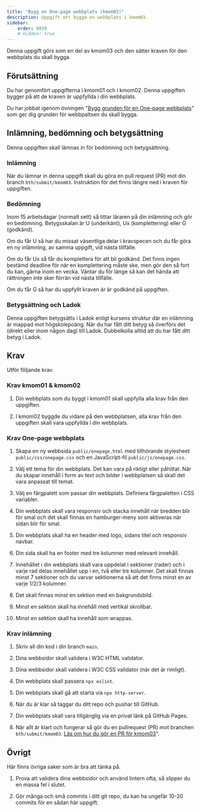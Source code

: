 ```yaml
---
title: "Bygg en One-page webbplats (kmom03)" 
description: Uppgift att bygga en webbplats i kmom03.
sidebar:
    order: 0030
    # hidden: true
---
```


Denna uppgift görs som en del av kmom03 och den sätter kraven för den webbplats du skall bygga.



## Förutsättning

Du har genomfört uppgifterna i kmom01 och i kmom02. Denna uppgiften bygger på att de kraven är uppfyllda i din webbplats.

Du har jobbat igenom övningen "[Bygg grunden för en One-page webbplats](/website/laromaterial/ovning/bygg-en-one-page-webbplats)" som ger dig grunden för webbpaltsen du skall bygga.



## Inlämning, bedömning och betygsättning

Denna uppgiften skall lämnas in för bedömning och betygsättning.



### Inlämning

När du lämnar in denna uppgift skall du göra en pull request (PR) mot din branch `bth/submit/kmom03`. Instruktion för det finns längre ned i kraven för uppgiften.



### Bedömning

Inom 15 arbetsdagar (normalt sett) så tittar läraren på din inlämning och gör en bedömning. Betygsskalan är U (underkänt), Ux (komplettering) eller G (godkänd). 

Om du får U så har du missat väsentliga delar i kravspecen och du får göra en ny inlämning, av samma uppgift, vid nästa tillfälle.

Om du får Ux så får du komplettera för att bli godkänd. Det finns ingen bestämd deadline för när en komplettering måste ske, men gör den så fort du kan, gärna inom en vecka. Väntar du för länge så kan det hända att rättningen inte sker förrän vid nästa tillfälle.

Om du får G så har du uppfyllt kraven är är godkänd på uppgiften.



### Betygsättning och Ladok

Denna uppgiften betygsätts i Ladok enligt kursens struktur där en inlämning är mappad mot högskolepoäng. När du har fått ditt betyg så överförs det (direkt eller inom någon dag) till Ladok. Dubbelkolla alltid att du har fått ditt betyg i Ladok.



## Krav

Utför följande krav.



### Krav kmom01 & kmom02

1. Din webbplats som du byggt i kmom01 skall uppfylla alla krav från den uppgiften.

1. I kmom02 byggde du vidare på den webbplatsen, alla krav från den uppgiften skall vara uppfyllda i din webbplats.



### Krav One-page webbplats

1. Skapa en ny webbsida `public/onepage.html` med tillhörande stylesheet `public/css/onepage.css` och en JavaScript-fil `public/js/onepage.css`. 

1. Välj ett tema för din webbplats. Det kan vara på riktigt eller påhittat. När du skapar innehåll i form av text och bilder i webbplatsen så skall det vara anpassat till temat.

1. Välj en färgpalett som passar din webbplats. Definiera färgpaletten i CSS variabler.

1. Din webbplats skall vara responsiv och stacka innehåll när bredden blir för smal och det skall finnas en hamburger-meny som aktiveras när sidan blir för smal.

1. Din webbplats skall ha en header med logo, sidans titel och responsiv navbar.

1. Din sida skall ha en footer med tre kolumner med relevant innehåll.

1. Innehållet i din webbplats skall vara uppdelat i sektioner (rader) och i varje rad delas innehållet upp i en, två eller tre kolumner. Det skall finnas minst 7 sektioner och du varvar sektionerna så att det finns minst en av varje 1/2/3 kolumner.

1. Det skall finnas minst en sektion med en bakgrundsbild.

1. Minst en sektion skall ha innehåll med vertikal skrollbar.

1. Minst en sektion skall ha innehåll som wrappas.



### Krav inlämning

1. Skriv all din kod i din branch `main`. 

1. Dina webbsidor skall validera i W3C HTML validator.

1. Dina webbsidor skall validera i W3C CSS validator (när det är rimligt).

1. Din webbplats skall passera `npx eslint`.

1. Din webbplats skall gå att starta via `npx http-server`.

1. När du är klar så taggar du ditt repo och pushar till GitHub.

1. Din webbplats skall vara tillgänglig via en privat länk på GitHub Pages.

1. När allt är klart och fungerar så gör du en pullrequest (PR) mot branchen `bth/submit/kmom03`. [Läs om hur du gör en PR för kmom03](/website/laromaterial/uppgift/gor-en-pr-for-kmom03)".



## Övrigt

Här finns övriga saker som är bra att tänka på.

1. Prova att validera dina webbsidor och använd lintern ofta, så slipper du en massa fel i slutet.

1. Gör många och små commits i ditt git repo, du kan ha ungefär 10-20 commits för en sådan här uppgift. 
